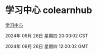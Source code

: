 # 学习中心 colearnhub
[学习中心](http://219.139.198.207:56308/colearnhub/)

2024年 09月 26日 星期四 20:00:02 CST

2024年 09月 26日 星期四 12:00:02 GMT
